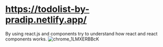 # https://todolist-by-pradip.netlify.app/
By using react.js and components try to understand how react and react components works.
![chrome_1LMXERBBcK](https://user-images.githubusercontent.com/60803643/192162832-24c6edc8-32db-43fc-9574-1bbad0b487d3.png)
